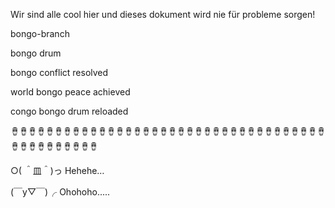 Wir sind alle cool hier und dieses dokument wird nie für probleme sorgen!

bongo-branch

bongo drum

bongo conflict resolved

world bongo peace achieved

congo bongo drum reloaded

🪘🪘🪘🪘🪘🪘🪘🪘🪘🪘🪘🪘🪘🪘🪘🪘🪘🪘🪘🪘🪘🪘🪘🪘🪘🪘🪘🪘🪘🪘🪘🪘🪘🪘🪘🪘🪘🪘🪘🪘🪘🪘🪘🪘🪘🪘

○( ＾皿＾)っ Hehehe…

(￣y▽￣)╭ Ohohoho.....

